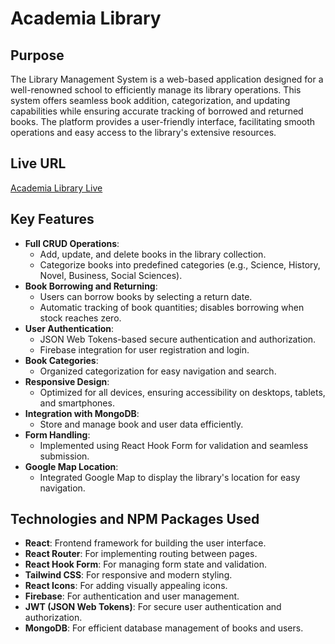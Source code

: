 # Academia Library

## Purpose
The Library Management System is a web-based application designed for a well-renowned school to efficiently manage its library operations. This system offers seamless book addition, categorization, and updating capabilities while ensuring accurate tracking of borrowed and returned books. The platform provides a user-friendly interface, facilitating smooth operations and easy access to the library's extensive resources.

## Live URL
[Academia Library Live](https://library-management-syste-133af.web.app/)

## Key Features
- **Full CRUD Operations**: 
  - Add, update, and delete books in the library collection.
  - Categorize books into predefined categories (e.g., Science, History, Novel, Business, Social Sciences).
- **Book Borrowing and Returning**: 
  - Users can borrow books by selecting a return date.
  - Automatic tracking of book quantities; disables borrowing when stock reaches zero.
- **User Authentication**:
  - JSON Web Tokens-based secure authentication and authorization.
  - Firebase integration for user registration and login.
- **Book Categories**: 
  - Organized categorization for easy navigation and search.
- **Responsive Design**: 
  - Optimized for all devices, ensuring accessibility on desktops, tablets, and smartphones.
- **Integration with MongoDB**:
  - Store and manage book and user data efficiently.
- **Form Handling**:
  - Implemented using React Hook Form for validation and seamless submission.
- **Google Map Location**:
  - Integrated Google Map to display the library's location for easy navigation.

## Technologies and NPM Packages Used
- **React**: Frontend framework for building the user interface.
- **React Router**: For implementing routing between pages.
- **React Hook Form**: For managing form state and validation.
- **Tailwind CSS**: For responsive and modern styling.
- **React Icons**: For adding visually appealing icons.
- **Firebase**: For authentication and user management.
- **JWT (JSON Web Tokens)**: For secure user authentication and authorization.
- **MongoDB**: For efficient database management of books and users.

